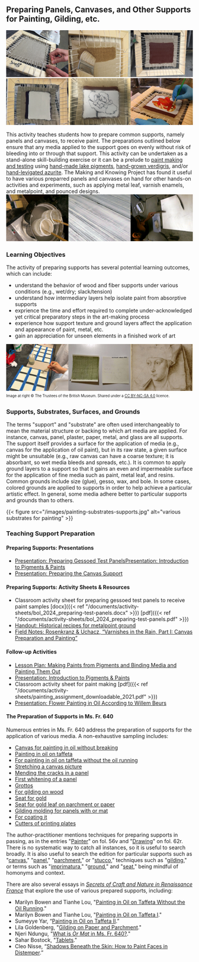 ## Preparing Panels, Canvases, and Other Supports for Painting, Gilding, etc.

![canvas-part1](/images/supports-canvas-part1.png)
![canvas-part2](/images/supports-canvas-part2.png)

This activity teaches students how to prepare common supports, namely panels and canvases, to receive paint. The preparations outlined below ensure that any media applied to the support goes on evenly without risk of bleeding into or through that support. This activity can be undertaken as a stand-alone skill-building exercise or it can be a prelude to [paint making and testing](/resources/activity-sheets/activitysheet_paintingpigments/) using [hand-made lake pigments](/resources/activity-sheets/activitysheet_lake-pigments/), [hand-grown verdigris](/resources/activity-sheets/verdigris-assignment/), and/or [hand-levigated azurite](/research-teaching-companion/resources/activity-sheets/azurite-assignment/). The Making and Knowing Project has found it useful to have various preparred panels and canvases on hand for other hands-on activities and experiments, such as applying metal leaf, varnish enamels, and metalpoint, and pounced designs.
![panel-composite](/images/supports-panel-composite.png)

### Learning Objectives
The activity of preparing supports has several potential learning outcomes, which can include:
- understand the behavior of wood and fiber supports under various conditions (e.g., wet/dry; slack/tension)
- understand how intermediary layers help isolate paint from absorptive supports
- exprience the time and effort required to complete under-acknowledged yet critical preparatory steps in the art-making process
- experience how support texture and ground layers affect the application and appearance of paint, metal, etc.
- gain an appreciation for unseen elements in a finished work of art

![metalpoint-composite](/images/supports-metalpoint-composite.png)
<sup><sub>Image at right © The Trustees of the British Museum. Shared under a [CC BY-NC-SA 4.0](https://creativecommons.org/licenses/by-nc-sa/4.0/) licence.</sub></sup>

### Supports, Substrates, Surfaces, and Grounds
The terms "support" and "substrate" are often used interchangeably to mean the material structure or backing to which art media are applied. For instance, canvas, panel, plaster, paper, metal, and glass are all supports. The support itself provides a surface for the application of media (e.g., canvas for the application of oil paint), but in its raw state, a given surface might be unsuitable (e.g., raw canvas can have a coarse texture; it is absorbant, so wet media bleeds and spreads, etc.). It is common to apply ground layers to a support so that it gains an even and impermeable surface for the application of fine media such as paint, metal leaf, and resins. Common grounds include size (glue), gesso, wax, and bole. In some cases, colored grounds are applied to supports in order to help achieve a particular artistic effect. In general, some media adhere better to particular supports and grounds than to others. 

{{< figure src="/images/painting-substrates-supports.jpg" alt="various substrates for painting" >}}

### Teaching Support Preparation
#### Preparing Supports: Presentations
- [Presentation: Preparing Gessoed Test Panels](/documents/activity-sheets/bol_2024_preparing-test-panels.pdf)[Presentation: Introduction to Pigments & Paints](/documents/activity-sheets/painting_assignment_downloadable_2021.pdf)
- [Presentation: Preparing the Canvas Support](/documents/activity-sheets/hermens_preparing-canvas-supports.pdf)

#### Preparing Supports: Activity Sheets & Resources
- Classroom activity sheet for preparing gessoed test panels to receive paint samples [docx]({{< ref "/documents/activity-sheets/bol_2024_preparing-test-panels.docx" >}}) [pdf]({{< ref "/documents/activity-sheets/bol_2024_preparing-test-panels.pdf" >}})
- [Handout: Historical recipes for metalpoint ground](/documents/activity-sheets/metalpoint-ground-preparation-recipes.pdf)
- [Field Notes: Rosenkranz & Uchacz, “Varnishes in the Rain, Part I: Canvas Preparation and Painting”](https://fieldnotes.makingandknowing.org/pre-2018-Fall/sp18_rosenkranz-uchacz_naomi-tianna_varnishes-in-the-rain/sp18_rosenkranz-uchacz_naomi-tianna_varnishes-rain-1/sp18_rosenkranz-uchacz_naomi-tianna_varnishes-rain-1-canvas-prep-paint.html)

#### Follow-up Activities
- [Lesson Plan: Making Paints from Pigments and Binding Media and Painting Them Out](/resources/activity-sheets/activitysheet_paintingpigments/)
- [Presentation: Introduction to Pigments & Paints](/documents/activity-sheets/painting_assignment_downloadable_2021.pdf)
- Classroom activity sheet for paint making [pdf]({{< ref "/documents/activity-sheets/painting_assignment_downloadable_2021.pdf" >}})
- [Presentation: Flower Painting in Oil According to Willem Beurs](/documents/activity-sheets/2024_Hermens_Flower-painting-in-oil.pdf)

#### The Preparation of Supports in Ms. Fr. 640
Numerous entries in Ms. Fr. 640 address the preparation of supports for the application of various media. A non-exhaustive sampling includes:
- [Canvas for painting in oil without breaking](https://edition640.makingandknowing.org/#/folios/42v/tl)
- [Painting in oil on taffeta](https://edition640.makingandknowing.org/#/folios/42v/tl)
- [For painting in oil on taffeta without the oil running](https://edition640.makingandknowing.org/#/folios/10v/tl)
- [Stretching a canvas picture](https://edition640.makingandknowing.org/#/folios/165r/tl)
- [Mending the cracks in a panel](https://edition640.makingandknowing.org/#/folios/59v/tl)
- [First whitening of a panel](https://edition640.makingandknowing.org/#/folios/60r/tl)
- [Grottos](https://edition640.makingandknowing.org/#/folios/40r/tl)
- [For gilding on wood](https://edition640.makingandknowing.org/#/folios/75v/tl)
- [Seat for gold](https://edition640.makingandknowing.org/#/folios/29v/tl)
- [Seat for gold leaf on parchment or paper](https://edition640.makingandknowing.org/#/folios/10v/tl)
- [Gilding molding for panels with or mat](https://edition640.makingandknowing.org/#/folios/66r/tl)
- [For coating it](https://edition640.makingandknowing.org/#/folios/73v/tl)
- [Cutters of printing plates](https://edition640.makingandknowing.org/#/folios/51r/tl)

The author-practitioner mentions techniques for preparing supports in passing, as in the entries "[Painter](https://edition640.makingandknowing.org/#/folios/56v/tl)" on fol. 56v and "[Drawing](https://edition640.makingandknowing.org/#/folios/62r/tl)" on fol. 62r. There is no systematic way to catch all instances, so it is useful to search broadly. It is also useful to search the edition for particular supports such as "[canvas](https://edition640.makingandknowing.org/#/search?q=canvas)," "[panel](https://edition640.makingandknowing.org/#/search?q=panel)," "[parchment](https://edition640.makingandknowing.org/#/search?q=parchment)," or "[stucco](https://edition640.makingandknowing.org/#/search?q=stucco)," techniques such as "[gilding](https://edition640.makingandknowing.org/#/search?q=gilding)," or terms such as "[imprimatura](https://edition640.makingandknowing.org/#/search?q=imprimatura)," "[ground](https://edition640.makingandknowing.org/#/search?q=ground)," and "[seat](https://edition640.makingandknowing.org/#/search?q=seat)," being mindful of homonyms and context.  

There are also several essays in [_Secrets of Craft and Nature in Renaissance France_](https://edition640.makingandknowing.org/#/) that explore the use of various prepared supports, including:
- Marilyn Bowen and Tianhe Lou, "[Painting in Oil on Taffeta Without the Oil Running](https://edition640.makingandknowing.org/#/essays/ann_025_fa_15)."
- Marilyn Bowen and Tianhe Lou, "[Painting in Oil on Taffeta I](https://edition640.makingandknowing.org/#/essays/ann_024_fa_15)."
- Sumeyye Yar, “[Painting in Oil on Taffeta II](https://edition640.makingandknowing.org/#/essays/ann_062_fa_17).”
- Lila Goldenberg, "[Gilding on Paper and Parchment](https://edition640.makingandknowing.org/#/essays/ann_039_sp_16)."
- Njeri Ndungu, "[What is _Or Mat_ in Ms. Fr. 640?](https://edition640.makingandknowing.org/#/essays/ann_041_sp_16)."
- Sahar Bostock, "[Tablets](https://edition640.makingandknowing.org/#/essays/ann_068_fa_18)."
- Cleo Nisse, “[Shadows Beneath the Skin: How to Paint Faces in Distemper](https://edition640.makingandknowing.org/#/essays/ann_042_sp_16).”

